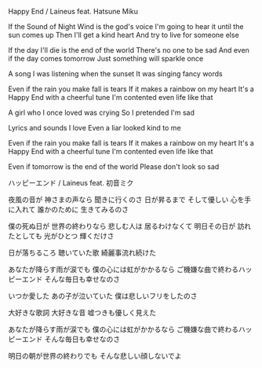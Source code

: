 
Happy End / Laineus feat. Hatsune Miku

If the Sound of Night Wind is the god's voice
I'm going to hear it until the sun comes up
Then I'll get a kind heart
And try to live for someone else

If the day I'll die is the end of the world
There's no one to be sad
And even if the day comes tomorrow
Just something will sparkle once

A song I was listening when the sunset
It was singing fancy words

Even if the rain you make fall is tears
If it makes a rainbow on my heart
It's a Happy End with a cheerful tune
I'm contented even life like that

A girl who I once loved was crying
So I pretended I'm sad

Lyrics and sounds I love
Even a liar looked kind to me

Even if the rain you make fall is tears
If it makes a rainbow on my heart
It's a Happy End with a cheerful tune
I'm contented even life like that

Even if tomorrow is the end of the world
Please don't look so sad

ハッピーエンド / Laineus feat. 初音ミク

夜風の音が 神さまの声なら
聞きに行くのさ 日が昇るまで
そして優しい 心を手に入れて
誰かのために 生きてみるのさ

僕の死ぬ日が 世界の終わりなら
悲しむ人は 居るわけなくて
明日その日が 訪れたとしても
光がひとつ 輝くだけさ

日が落ちるころ 聴いていた歌
綺麗事流れ続けた

あなたが降らす雨が涙でも
僕の心には虹がかかるなら
ご機嫌な曲で終わるハッピーエンド
そんな毎日も幸せなのさ

いつか愛した あの子が泣いていた
僕は悲しいフリをしたのさ

大好きな歌詞 大好きな音
嘘つきも優しく見えた

あなたが降らす雨が涙でも
僕の心には虹がかかるなら
ご機嫌な曲で終わるハッピーエンド
そんな毎日も幸せなのさ

明日の朝が世界の終わりでも
そんな悲しい顔しないでよ

